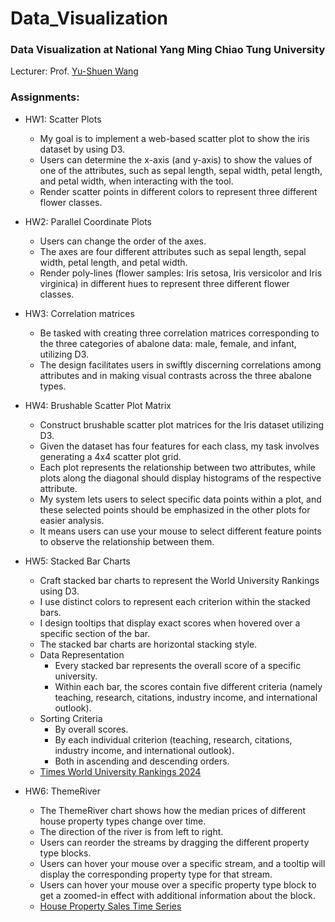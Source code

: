 # Data_Visualization
### Data Visualization at National Yang Ming Chiao Tung University
Lecturer: Prof. [Yu-Shuen Wang](https://www.cs.nycu.edu.tw/members/detail/yushuen)

### Assignments:
- HW1: Scatter Plots

  - My goal is to implement a web-based scatter plot to show the iris dataset by using D3.
  - Users can determine the x-axis (and y-axis) to show the values of one of the attributes, such as sepal length, sepal width, petal length, and petal width, when interacting with the tool.
  -  Render scatter points in different colors to represent three different flower classes.

- HW2: Parallel Coordinate Plots

  - Users can change the order of the axes.
  - The axes are four different attributes such as sepal length, sepal width, petal length, and petal width.
  - Render poly-lines (flower samples: Iris setosa, Iris versicolor and Iris virginica) in different hues to represent three different flower classes.

- HW3: Correlation matrices

  - Be tasked with creating three correlation matrices corresponding to the three categories of abalone data: male, female, and infant, utilizing D3.
  - The design facilitates users in swiftly discerning correlations among attributes and in making visual contrasts across the three abalone types.
 
- HW4: Brushable Scatter Plot Matrix
  - Construct brushable scatter plot matrices for the Iris dataset utilizing D3.
  - Given the dataset has four features for each class, my task involves generating a 4x4 scatter plot grid.
  - Each plot represents the relationship between two attributes, while plots along the diagonal should display histograms of the respective attribute.
  - My system lets users to select specific data points within a plot, and these selected points should be emphasized in the other plots for easier analysis.
  - It means users can use your mouse to select different feature points to observe the relationship between them.

- HW5: Stacked Bar Charts
  - Craft stacked bar charts to represent the World University Rankings using D3.
  - I use distinct colors to represent each criterion within the stacked bars.
  - I design tooltips that display exact scores when hovered over a specific section of the bar.
  - The stacked bar charts are horizontal stacking style.
  - Data Representation
    - Every stacked bar represents the overall score of a specific university.
    - Within each bar, the scores contain five different criteria (namely teaching, research, citations, industry income, and international outlook).
  - Sorting Criteria
    - By overall scores.
    - By each individual criterion (teaching, research, citations, industry income, and international outlook).
    - Both in ascending and descending orders.
  - [Times World University Rankings 2024](https://www.kaggle.com/datasets/ddosad/timesworlduniversityrankings2024)

- HW6: ThemeRiver
  - The ThemeRiver chart shows how the median prices of different house property types change over time.
  - The direction of the river is from left to right.
  - Users can reorder the streams by dragging the different property type blocks.
  - Users can hover your mouse over a specific stream, and a tooltip will display the corresponding property type for that stream.
  - Users can hover your mouse over a specific property type block to get a zoomed-in effect with additional information about the block.
  - [House Property Sales Time Series](https://www.kaggle.com/datasets/htagholdings/property-sales/)
